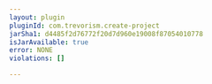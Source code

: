 ```yaml
---
layout: plugin
pluginId: com.trevorism.create-project
jarSha1: d4485f2d76772f20d7d960e19008f87054010778
isJarAvailable: true
error: NONE
violations: []

---
```


